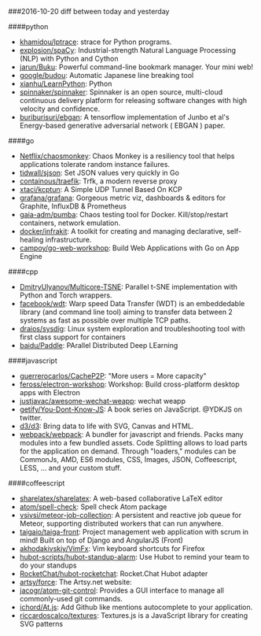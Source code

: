 ###2016-10-20
diff between today and yesterday

####python
* [khamidou/lptrace](https://github.com/khamidou/lptrace): strace for Python programs.
* [explosion/spaCy](https://github.com/explosion/spaCy):  Industrial-strength Natural Language Processing (NLP) with Python and Cython
* [jarun/Buku](https://github.com/jarun/Buku): Powerful command-line bookmark manager. Your mini web!
* [google/budou](https://github.com/google/budou): Automatic Japanese line breaking tool
* [xianhu/LearnPython](https://github.com/xianhu/LearnPython): Python
* [spinnaker/spinnaker](https://github.com/spinnaker/spinnaker): Spinnaker is an open source, multi-cloud continuous delivery platform for releasing software changes with high velocity and confidence.
* [buriburisuri/ebgan](https://github.com/buriburisuri/ebgan): A tensorflow implementation of Junbo et al's Energy-based generative adversarial network ( EBGAN ) paper.

####go
* [Netflix/chaosmonkey](https://github.com/Netflix/chaosmonkey): Chaos Monkey is a resiliency tool that helps applications tolerate random instance failures.
* [tidwall/sjson](https://github.com/tidwall/sjson): Set JSON values very quickly in Go
* [containous/traefik](https://github.com/containous/traefik): Trfk, a modern reverse proxy
* [xtaci/kcptun](https://github.com/xtaci/kcptun): A Simple UDP Tunnel Based On KCP
* [grafana/grafana](https://github.com/grafana/grafana): Gorgeous metric viz, dashboards & editors for Graphite, InfluxDB & Prometheus
* [gaia-adm/pumba](https://github.com/gaia-adm/pumba): Chaos testing tool for Docker. Kill/stop/restart containers, network emulation.
* [docker/infrakit](https://github.com/docker/infrakit): A toolkit for creating and managing declarative, self-healing infrastructure.
* [campoy/go-web-workshop](https://github.com/campoy/go-web-workshop): Build Web Applications with Go on App Engine

####cpp
* [DmitryUlyanov/Multicore-TSNE](https://github.com/DmitryUlyanov/Multicore-TSNE): Parallel t-SNE implementation with Python and Torch wrappers.
* [facebook/wdt](https://github.com/facebook/wdt): Warp speed Data Transfer (WDT) is an embeddedable library (and command line tool) aiming to transfer data between 2 systems as fast as possible over multiple TCP paths.
* [draios/sysdig](https://github.com/draios/sysdig): Linux system exploration and troubleshooting tool with first class support for containers
* [baidu/Paddle](https://github.com/baidu/Paddle): PArallel Distributed Deep LEarning

####javascript
* [guerrerocarlos/CacheP2P](https://github.com/guerrerocarlos/CacheP2P): "More users = More capacity"
* [feross/electron-workshop](https://github.com/feross/electron-workshop): Workshop: Build cross-platform desktop apps with Electron
* [justjavac/awesome-wechat-weapp](https://github.com/justjavac/awesome-wechat-weapp):  wechat weapp
* [getify/You-Dont-Know-JS](https://github.com/getify/You-Dont-Know-JS): A book series on JavaScript. @YDKJS on twitter.
* [d3/d3](https://github.com/d3/d3): Bring data to life with SVG, Canvas and HTML. 
* [webpack/webpack](https://github.com/webpack/webpack): A bundler for javascript and friends. Packs many modules into a few bundled assets. Code Splitting allows to load parts for the application on demand. Through "loaders," modules can be CommonJs, AMD, ES6 modules, CSS, Images, JSON, Coffeescript, LESS, ... and your custom stuff.

####coffeescript
* [sharelatex/sharelatex](https://github.com/sharelatex/sharelatex): A web-based collaborative LaTeX editor
* [atom/spell-check](https://github.com/atom/spell-check): Spell check Atom package
* [vsivsi/meteor-job-collection](https://github.com/vsivsi/meteor-job-collection): A persistent and reactive job queue for Meteor, supporting distributed workers that can run anywhere.
* [taigaio/taiga-front](https://github.com/taigaio/taiga-front): Project management web application with scrum in mind! Built on top of Django and AngularJS (Front)
* [akhodakivskiy/VimFx](https://github.com/akhodakivskiy/VimFx): Vim keyboard shortcuts for Firefox
* [hubot-scripts/hubot-standup-alarm](https://github.com/hubot-scripts/hubot-standup-alarm): Use Hubot to remind your team to do your standups
* [RocketChat/hubot-rocketchat](https://github.com/RocketChat/hubot-rocketchat): Rocket.Chat Hubot adapter
* [artsy/force](https://github.com/artsy/force): The Artsy.net website:
* [jacogr/atom-git-control](https://github.com/jacogr/atom-git-control): Provides a GUI interface to manage all commonly-used git commands.
* [ichord/At.js](https://github.com/ichord/At.js): Add Github like mentions autocomplete to your application.
* [riccardoscalco/textures](https://github.com/riccardoscalco/textures): Textures.js is a JavaScript library for creating SVG patterns
